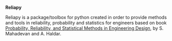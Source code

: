 **Reliapy**

Reliapy is a package/toolbox for python created in order to provide methods and tools in reliability, probability and statistics 
for engineers based on book [Probability, Reliability, and Statistical Methods in Engineering Design](https://www.wiley.com/en-sg/Probability%2C+Reliability%2C+and+Statistical+Methods+in+Engineering+Design-p-9780471331193), by S. Mahadevan and A. Haldar. 
